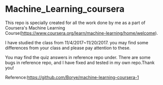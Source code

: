 # Machine_Learning_coursera
This repo is specially created for all the work done by me as a part of Coursera's Machine Learning Course(https://www.coursera.org/learn/machine-learning/home/welcome).

I have studied the class from 11/4/2017~11/20/2017. you may find some differences from your class and please pay attention to these.

You may find the quiz answers in reference repo under. There are some bugs in reference repo, and I have fixed and tested in my own repo.Thank you!

Reference:https://github.com/Borye/machine-learning-coursera-1
